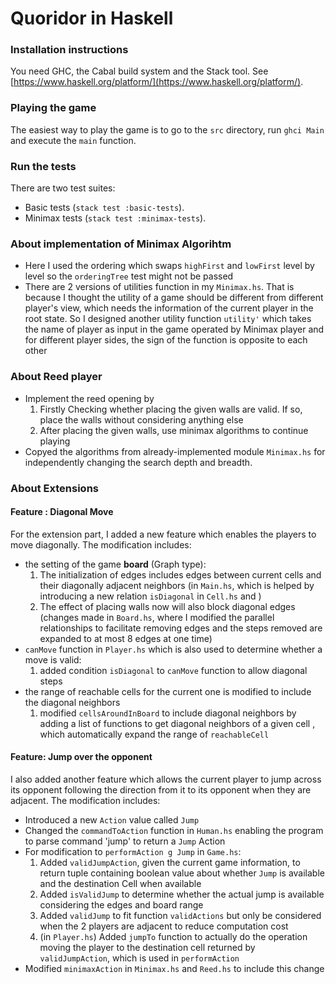 # Quoridor in Haskell 

### Installation instructions 

You need GHC, the Cabal build system and the Stack tool. See [https://www.haskell.org/platform/](https://www.haskell.org/platform/). 

### Playing the game 

The easiest way to play the game is to go to the `src` directory, run `ghci Main` and execute the `main` function.

### Run the tests 

There are two test suites:
* Basic tests (`stack test :basic-tests`).
* Minimax tests (`stack test :minimax-tests`).

### About implementation of Minimax Algorihtm
 - Here I used the ordering which swaps `highFirst` and `lowFirst` level by level 
 so the `orderingTree` test might not be passed
  - There are 2 versions of utilities function in my `Minimax.hs`. That is because I thought the utility of a game 
should be different from different player's view, which needs the information of the current player in the 
root state. So I designed another utility function `utility'` which takes the name of player as input
in the game operated by Minimax player and for different player sides, the sign of the function is opposite to each other


### About Reed player
- Implement the reed opening by 
    1. Firstly Checking whether placing the given walls are valid. If so, place 
the walls without considering anything else
    2. After placing the given walls, use minimax algorithms to continue playing
- Copyed the algorithms from already-implemented module `Minimax.hs` for independently 
changing the search depth and breadth.

### About Extensions
#### Feature : Diagonal Move
  For the extension part, I added a new feature which enables the players to move diagonally.
The modification includes:
 - the setting of the game **board** (Graph type):
    1. The initialization of edges includes edges between current cells and their diagonally adjacent neighbors (in `Main.hs`, which
    is helped by introducing a new relation `isDiagonal` in `Cell.hs` and )
    2. The effect of placing walls now will also block diagonal edges (changes made in `Board.hs`,
     where I modified the parallel relationships to facilitate removing edges and the steps removed are expanded to at
      most 8 edges at one time)
 - `canMove` function in `Player.hs` which is also used to determine whether a move is valid:
    1. added condition `isDiagonal` to `canMove` function to allow diagonal steps
 - the range of reachable cells for the current one is modified to include the diagonal neighbors
    1. modified `cellsAroundInBoard` to include diagonal neighbors by adding a list of functions to get diagonal neighbors of a given cell
    , which automatically expand the range of `reachableCell`
    
#### Feature: Jump over the opponent
  I also added another feature which allows the current player to jump across its opponent 
following the direction from it to its opponent when they are adjacent. The modification includes:
- Introduced a new `Action` value called `Jump`
-  Changed the `commandToAction` function in `Human.hs` enabling the program to parse 
    command 'jump' to return a `Jump` Action
-  For modification to `performAction g Jump` in `Game.hs`:
    1. Added `validJumpAction`, given the current game information, to return tuple containing
   boolean value about whether `Jump` is available and the destination Cell when available
    2. Added `isValidJump` to determine whether the actual jump is available considering the edges and board range 
    3. Added `validJump` to fit function `validActions` but only be considered when the 2 players are adjacent
    to reduce computation cost
    4. (in `Player.hs`) Added `jumpTo` function to actually do the operation moving the player to the destination
    cell returned by `validJumpAction`, which is used in `performAction`
- Modified `minimaxAction` in `Minimax.hs` and `Reed.hs` to include this change
